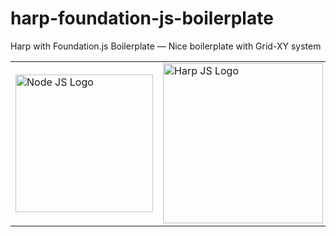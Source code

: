 # harp-foundation-js-boilerplate




<p>Harp with Foundation.js Boilerplate — Nice boilerplate with Grid-XY system</p>

<table>
	<tr>
		<td><img src="https://www.netgains.org/wp-content/uploads/2014/01/node_js.png" width="220" title="Node JS Logo"></td>
		<td><img src="http://sintaxi.com/assets/img/harp-banner.svg" width="256" title="Harp JS Logo"></td>
		<td><img src="https://foundation.zurb.com/assets/img/learn/features/svgs/code-reduction-01.svg" width="256" title="Zurb Foundation Logo"></td>
	</tr>
</table>